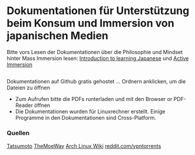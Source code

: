 # Dokumentationen für Unterstützung beim Konsum und Immersion von japanischen Medien
Bitte vors Lesen der Dokumentationen über die Philosophie und Mindset hinter Mass Immersion lesen: [Introduction to learning Japanese](https://tatsumoto.neocities.org/blog/introduction-to-learning-japanese) und [Active Immersion](https://tatsumoto.neocities.org/blog/active-immersion) 
##
Dokumentationen auf Github gratis gehostet … Ordnern anklicken, um die Dateien zu öffnen
+ Zum Aufrufen bitte die PDFs runterladen und mit den Browser or PDF-Reader öffnen
+ Die Dokumentationen wurden für Linuxrechner erstellt. Einige Programme in den Dokumentationen sind Cross-Platform.

### Quellen
[Tatsumoto](https://tatsumoto.neocities.org/blog/table-of-contents)
[TheMoeWay](https://learnjapanese.moe/)
[Arch Linux Wiki](https://wiki.archlinux.org/)
[reddit.com/vpntorrents](https://reddit.com/r/VPNTorrents/)
